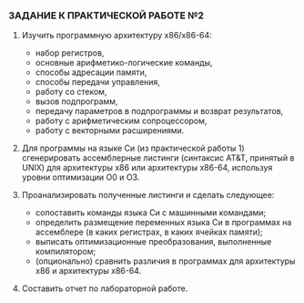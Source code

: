 ### ЗАДАНИЕ К ПРАКТИЧЕСКОЙ РАБОТЕ №2

1. Изучить программную архитектуру x86/x86-64:
    - набор регистров,
    - основные арифметико-логические команды,
    - способы адресации памяти,
    - способы передачи управления,
    - работу со стеком,
    - вызов подпрограмм,
    - передачу параметров в подпрограммы и возврат результатов,
    - работу с арифметическим сопроцессором,
    - работу с векторными расширениями.

2. Для программы на языке Си (из практической работы 1) сгенерировать ассемблерные
листинги (синтаксис AT&T, принятый в UNIX) для архитектуры x86 или архитектуры
x86-64, используя уровни оптимизации O0 и O3.

3. Проанализировать полученные листинги и сделать следующее:
    - сопоставить команды языка Си с машинными командами;
    - определить размещение переменных языка Си в программах на ассемблере (в каких
регистрах, в каких ячейках памяти);
    - выписать оптимизационные преобразования, выполненные компилятором;
    - (опционально) сравнить различия в программах для архитектуры x86 и архитектуры
x86-64.

4. Составить отчет по лабораторной работе. 
